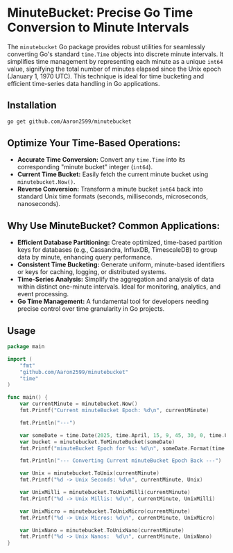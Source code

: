 # MinuteBucket: Precise Go Time Conversion to Minute Intervals

The `minutebucket` Go package provides robust utilities for seamlessly converting Go's standard `time.Time` objects into discrete minute intervals. It simplifies time management by representing each minute as a unique `int64` value, signifying the total number of minutes elapsed since the Unix epoch (January 1, 1970 UTC). This technique is ideal for time bucketing and efficient time-series data handling in Go applications.

## Installation
```bash
go get github.com/Aaron2599/minutebucket
```

## **Optimize Your Time-Based Operations:**

* **Accurate Time Conversion:** Convert any `time.Time` into its corresponding "minute bucket" integer (`int64`).
* **Current Time Bucket:** Easily fetch the current minute bucket using `minutebucket.Now()`.
* **Reverse Conversion:** Transform a minute bucket `int64` back into standard Unix time formats (seconds, milliseconds, microseconds, nanoseconds).

## **Why Use MinuteBucket? Common Applications:**

* **Efficient Database Partitioning:** Create optimized, time-based partition keys for databases (e.g., Cassandra, InfluxDB, TimescaleDB) to group data by minute, enhancing query performance.
* **Consistent Time Bucketing:** Generate uniform, minute-based identifiers or keys for caching, logging, or distributed systems.
* **Time-Series Analysis:** Simplify the aggregation and analysis of data within distinct one-minute intervals. Ideal for monitoring, analytics, and event processing.
* **Go Time Management:** A fundamental tool for developers needing precise control over time granularity in Go projects.

## Usage
```go
package main

import (
	"fmt"
	"github.com/Aaron2599/minutebucket"
	"time"
)

func main() {
	var currentMinute = minutebucket.Now()
	fmt.Printf("Current minuteBucket Epoch: %d\n", currentMinute)

	fmt.Println("---")

	var someDate = time.Date(2025, time.April, 15, 9, 45, 30, 0, time.UTC)
	var bucket = minutebucket.ToMinuteBucket(someDate)
	fmt.Printf("minuteBucket Epoch for %s: %d\n", someDate.Format(time.RFC3339), bucket)

	fmt.Println("--- Converting Current minuteBucket Epoch Back ---")

	var Unix = minutebucket.ToUnix(currentMinute)
	fmt.Printf("%d -> Unix Seconds: %d\n", currentMinute, Unix)

	var UnixMilli = minutebucket.ToUnixMilli(currentMinute)
	fmt.Printf("%d -> Unix Millis: %d\n", currentMinute, UnixMilli)

	var UnixMicro = minutebucket.ToUnixMicro(currentMinute)
	fmt.Printf("%d -> Unix Micros: %d\n", currentMinute, UnixMicro)

	var UnixNano = minutebucket.ToUnixNano(currentMinute)
	fmt.Printf("%d -> Unix Nanos:  %d\n", currentMinute, UnixNano)
}
```


